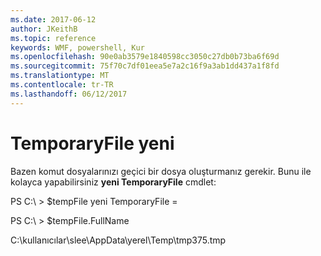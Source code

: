 ```yaml
---
ms.date: 2017-06-12
author: JKeithB
ms.topic: reference
keywords: WMF, powershell, Kur
ms.openlocfilehash: 90e0ab3579e1840598cc3050c27db0b73ba6f69d
ms.sourcegitcommit: 75f70c7df01eea5e7a2c16f9a3ab1dd437a1f8fd
ms.translationtype: MT
ms.contentlocale: tr-TR
ms.lasthandoff: 06/12/2017
---
```

# <a name="new-temporaryfile"></a>TemporaryFile yeni
Bazen komut dosyalarınızı geçici bir dosya oluşturmanız gerekir. Bunu ile kolayca yapabilirsiniz **yeni TemporaryFile** cmdlet:

PS C:\\ &gt; $tempFile yeni TemporaryFile =

PS C:\\ &gt; $tempFile.FullName

C:\\kullanıcılar\\slee\\AppData\\yerel\\Temp\\tmp375.tmp

